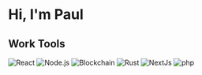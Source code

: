 # Hi, I'm Paul
<!--
## 🚀 About Me
- 🌱 I’m currently learning **Rust, AI integration, and blockchain**
- 💻 Full Stack Developer (ReactJS, Express.js, NativeScript, Flutter, Blockchain)
- 🌍 Based in Kenya

## 🔗 Links
- [Portfolio](https://your-portfolio-link.com)
- [LinkedIn](https://linkedin.com/in/yourusername)
- [Twitter](https://twitter.com/yourusername)
-->

## Work Tools
![React](https://img.shields.io/badge/-React-61DAFB?logo=react&logoColor=white)
![Node.js](https://img.shields.io/badge/-Node.js-339933?logo=node.js&logoColor=white)
![Blockchain](https://img.shields.io/badge/-Blockchain-121D33?logo=bitcoin&logoColor=white)
![Rust](https://img.shields.io/badge/-Rust-121D33?logo=rust&logoColor=white)
![NextJs](https://img.shields.io/badge/-Next-121D33?logo=next&logoColor=white)
![php](https://img.shields.io/badge/-Php-121D33?logo=php&logoColor=white)



<!--
## 📈 GitHub Stats
![Paul's GitHub stats](https://github-readme-stats.vercel.app/api?username=pauldamba&show_icons=true&theme=radical)


**d8paul/d8paul** is a ✨ _special_ ✨ repository because its `README.md` (this file) appears on your GitHub profile.

Here are some ideas to get you started:

- 🔭 I’m currently working on ...
- 🌱 I’m currently learning ...
- 👯 I’m looking to collaborate on ...
- 🤔 I’m looking for help with ...
- 💬 Ask me about ...
- 📫 How to reach me: ...
- 😄 Pronouns: ...
- ⚡ Fun fact: ...
-->
